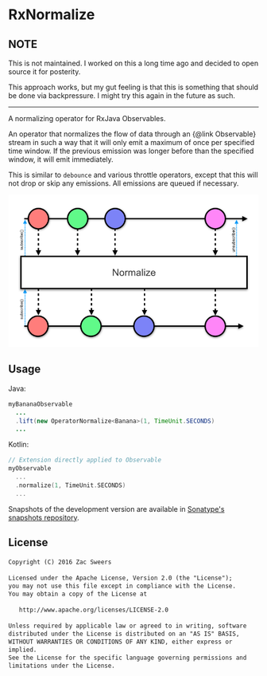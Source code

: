 RxNormalize
===========

## NOTE

This is not maintained. I worked on this a long time ago and decided to open source it for posterity.

This approach works, but my gut feeling is that this is something that should be done via backpressure. I might try this again in the future as such.

---------

A normalizing operator for RxJava Observables.

An operator that normalizes the flow of data through an {@link Observable} stream in such a way
that it will only emit a maximum of once per specified time window. If the previous emission was
longer before than the specified window, it will emit immediately.

This is similar to `debounce` and various throttle operators, except that this will not drop or skip
any emissions. All emissions are queued if necessary.

![marble diagram](marbles.png)

Usage
-----

Java:
```java
myBananaObservable
  ...
  .lift(new OperatorNormalize<Banana>(1, TimeUnit.SECONDS)
  ...
```

Kotlin:
```kotlin
// Extension directly applied to Observable
myObservable
  ...
  .normalize(1, TimeUnit.SECONDS)
  ...
```

Snapshots of the development version are available in [Sonatype's snapshots repository][snapshots].

License
-------

    Copyright (C) 2016 Zac Sweers

    Licensed under the Apache License, Version 2.0 (the "License");
    you may not use this file except in compliance with the License.
    You may obtain a copy of the License at

       http://www.apache.org/licenses/LICENSE-2.0

    Unless required by applicable law or agreed to in writing, software
    distributed under the License is distributed on an "AS IS" BASIS,
    WITHOUT WARRANTIES OR CONDITIONS OF ANY KIND, either express or implied.
    See the License for the specific language governing permissions and
    limitations under the License.

 [snapshots]: https://oss.sonatype.org/content/repositories/snapshots/
